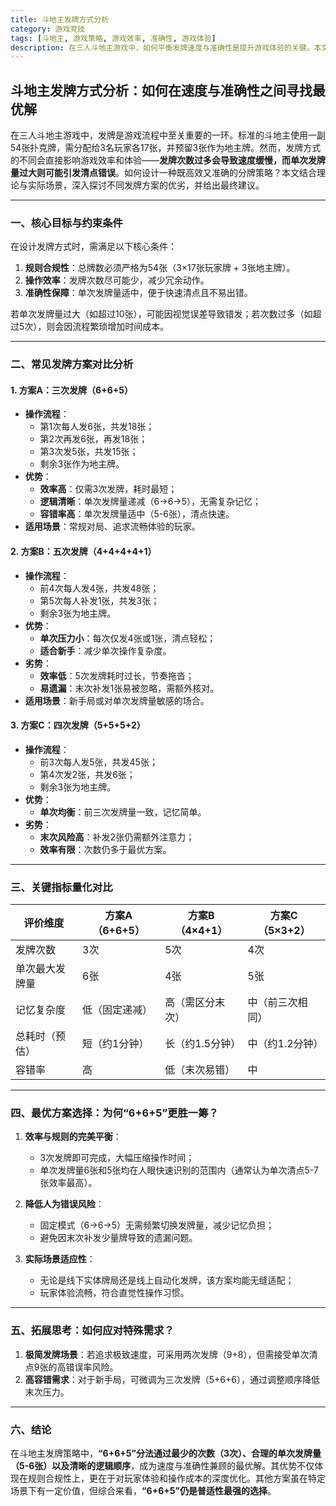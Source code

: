 ```yaml
---
title: 斗地主发牌方式分析
category: 游戏竞技
tags: [斗地主, 游戏策略, 游戏效率, 准确性, 游戏体验]
description: 在三人斗地主游戏中，如何平衡发牌速度与准确性是提升游戏体验的关键。本文详细分析了三种常见发牌方案，最终推荐使用三次发牌（6+6+5）的方法，因其能在减少发牌次数、保证操作效率的同时，确保清点的准确性和游戏规则的合规性。此方法不仅适用于各种场合，无论是新手还是老手都能从中受益，享受流畅的游戏过程。通过对比不同方案的关键指标，我们发现“6+6+5”分法是在效率和准确性之间寻找最优解的最佳策略。
---
```

## **斗地主发牌方式分析：如何在速度与准确性之间寻找最优解**

在三人斗地主游戏中，发牌是游戏流程中至关重要的一环。标准的斗地主使用一副54张扑克牌，需分配给3名玩家各17张，并预留3张作为地主牌。然而，发牌方式的不同会直接影响游戏效率和体验——**发牌次数过多会导致速度缓慢，而单次发牌量过大则可能引发清点错误**。如何设计一种既高效又准确的分牌策略？本文结合理论与实际场景，深入探讨不同发牌方案的优劣，并给出最终建议。

---

### **一、核心目标与约束条件**
在设计发牌方式时，需满足以下核心条件：  
1. **规则合规性**：总牌数必须严格为54张（3×17张玩家牌 + 3张地主牌）。  
2. **操作效率**：发牌次数尽可能少，减少冗余动作。  
3. **准确性保障**：单次发牌量适中，便于快速清点且不易出错。  

若单次发牌量过大（如超过10张），可能因视觉误差导致错发；若次数过多（如超过5次），则会因流程繁琐增加时间成本。

---

### **二、常见发牌方案对比分析**

#### **1. 方案A：三次发牌（6+6+5）**  
- **操作流程**：  
  - 第1次每人发6张，共发18张；  
  - 第2次再发6张，再发18张；  
  - 第3次发5张，共发15张；  
  - 剩余3张作为地主牌。  
- **优势**：  
  - **效率高**：仅需3次发牌，耗时最短；  
  - **逻辑清晰**：单次发牌量递减（6→6→5），无需复杂记忆；  
  - **容错率高**：单次发牌量适中（5-6张），清点快速。  
- **适用场景**：常规对局、追求流畅体验的玩家。

#### **2. 方案B：五次发牌（4+4+4+4+1）**  
- **操作流程**：  
  - 前4次每人发4张，共发48张；  
  - 第5次每人补发1张，共发3张；  
  - 剩余3张为地主牌。  
- **优势**：  
  - **单次压力小**：每次仅发4张或1张，清点轻松；  
  - **适合新手**：减少单次操作复杂度。  
- **劣势**：  
  - **效率低**：5次发牌耗时过长，节奏拖沓；  
  - **易遗漏**：末次补发1张易被忽略，需额外核对。  
- **适用场景**：新手局或对单次发牌量敏感的场合。

#### **3. 方案C：四次发牌（5+5+5+2）**  
- **操作流程**：  
  - 前3次每人发5张，共发45张；  
  - 第4次发2张，共发6张；  
  - 剩余3张为地主牌。  
- **优势**：  
  - **单次均衡**：前三次发牌量一致，记忆简单。  
- **劣势**：  
  - **末次风险高**：补发2张仍需额外注意力；  
  - **效率有限**：次数仍多于最优方案。  

---

### **三、关键指标量化对比**

| **评价维度**     | **方案A（6+6+5）** | **方案B（4×4+1）** | **方案C（5×3+2）** |
|-------------------|---------------------|---------------------|---------------------|
| 发牌次数          | 3次                 | 5次                 | 4次                 |
| 单次最大发牌量    | 6张                 | 4张                 | 5张                 |
| 记忆复杂度        | 低（固定递减）      | 高（需区分末次）    | 中（前三次相同）    |
| 总耗时（预估）    | 短（约1分钟）       | 长（约1.5分钟）     | 中（约1.2分钟）     |
| 容错率            | 高                  | 低（末次易错）      | 中                  |

---

### **四、最优方案选择：为何“6+6+5”更胜一筹？**
1. **效率与规则的完美平衡**：  
   - 3次发牌即可完成，大幅压缩操作时间；  
   - 单次发牌量6张和5张均在人眼快速识别的范围内（通常认为单次清点5-7张效率最高）。  

2. **降低人为错误风险**：  
   - 固定模式（6→6→5）无需频繁切换发牌量，减少记忆负担；  
   - 避免因末次补发少量牌导致的遗漏问题。  

3. **实际场景适应性**：  
   - 无论是线下实体牌局还是线上自动化发牌，该方案均能无缝适配；  
   - 玩家体验流畅，符合直觉性操作习惯。  

---

### **五、拓展思考：如何应对特殊需求？**
1. **极简发牌场景**：若追求极致速度，可采用两次发牌（9+8），但需接受单次清点9张的高错误率风险。  
2. **高容错需求**：对于新手局，可微调为三次发牌（5+6+6），通过调整顺序降低末次压力。  

---

### **六、结论**
在斗地主发牌策略中，**“6+6+5”分法通过最少的次数（3次）、合理的单次发牌量（5-6张）以及清晰的逻辑顺序**，成为速度与准确性兼顾的最优解。其优势不仅体现在规则合规性上，更在于对玩家体验和操作成本的深度优化。其他方案虽在特定场景下有一定价值，但综合来看，**“6+6+5”仍是普适性最强的选择**。